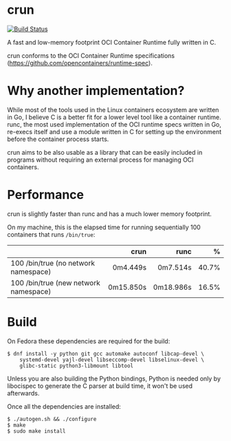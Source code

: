 crun
==========

[![Build Status](https://travis-ci.org/giuseppe/crun.svg?branch=master)](https://travis-ci.org/giuseppe/crun)

A fast and low-memory footprint OCI Container Runtime fully written in C.

crun conforms to the OCI Container Runtime specifications
(https://github.com/opencontainers/runtime-spec).

Why another implementation?
==========

While most of the tools used in the Linux containers ecosystem are
written in Go, I believe C is a better fit for a lower level tool like
a container runtime.  runc, the most used implementation of the OCI
runtime specs written in Go, re-execs itself and use a module written
in C for setting up the environment before the container process
starts.

crun aims to be also usable as a library that can be easily included
in programs without requiring an external process for managing OCI
containers.

Performance
===========

crun is slightly faster than runc and has a much lower memory
footprint.

On my machine, this is the elapsed time for running sequentially 100
containers that runs `/bin/true`:

|                                      | crun | runc | % |
| ------------- |-------------:| -----:| -----:|
| 100 /bin/true (no network namespace) | 0m4.449s | 0m7.514s | 40.7% |
| 100 /bin/true (new network namespace) | 0m15.850s | 0m18.986s | 16.5% |


Build
==========

On Fedora these dependencies are required for the build:
```
$ dnf install -y python git gcc automake autoconf libcap-devel \
    systemd-devel yajl-devel libseccomp-devel libselinux-devel \
    glibc-static python3-libmount libtool
```

Unless you are also building the Python bindings, Python is needed
only by libocispec to generate the C parser at build time, it won't be
used afterwards.

Once all the dependencies are installed:
```
$ ./autogen.sh && ./configure
$ make
$ sudo make install
```

